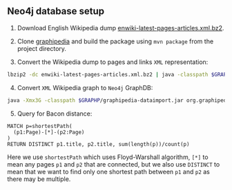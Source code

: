 ## Neo4j database setup

1. Download English Wikipedia dump [enwiki-latest-pages-articles.xml.bz2](https://dumps.wikimedia.org/enwiki/latest/enwiki-latest-pages-articles.xml.bz2).

2. Clone [graphipedia](https://github.com/mirkonasato/graphipedia) and build the package using `mvn package` from the project directory.

3. Convert the Wikipedia dump to pages and links `XML` representation:

```bash
lbzip2 -dc enwiki-latest-pages-articles.xml.bz2 | java -classpath $GRAPHP/graphipedia-dataimport.jar org.graphipedia.dataimport.ExtractLinks - enwiki-links.xml
```

4. Convert `XML` Wikipedia graph to `Neo4j` GraphDB:

```bash
java -Xmx3G -classpath $GRAPHP/graphipedia-dataimport.jar org.graphipedia.dataimport.neo4j.ImportGraph enwiki-links.xml wiki-small.db
```

5. Query for Bacon distance:

```cypher
MATCH p=shortestPath(
  (p1:Page)-[*]-(p2:Page)
)
RETURN DISTINCT p1.title, p2.title, sum(length(p))/count(p)
```

Here we use `shortestPath` which uses Floyd-Warshall algorithm, `[*]` to mean any pages `p1` and `p2` that are connected, but we also use `DISTINCT` to mean that we want to find only one shortest path between `p1` and `p2` as there may be multiple.